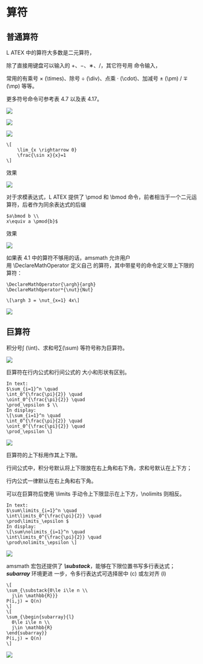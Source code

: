 # 算符

## 普通算符

L ATEX 中的算符大多数是二元算符，

除了直接用键盘可以输入的 +、−、∗、/，其它符号用 命令输入，

常用的有乘号 × (\times)、除号 ÷ (\div)、点乘 · (\cdot)、加减号 ± (\pm) / ∓ (\mp) 等等。

更多符号命令可参考表 4.7 以及表 4.17。 

![](https://img1.zlogs.net/19/20191007184301.png)

![](https://img1.zlogs.net/19/20191007184317.png)

![](https://img1.zlogs.net/19/20191007184336.png)





```
\[
    \lim_{x \rightarrow 0} 
    \frac{\sin x}{x}=1
\]
```

效果

![](https://img1.zlogs.net/19/20191007184415.png)



对于求模表达式，L ATEX 提供了 \pmod 和 \bmod 命令，前者相当于一个二元运算符，后者作为同余表达式的后缀

```
$a\bmod b \\ 
x\equiv a \pmod{b}$
```

效果

![](https://img1.zlogs.net/19/20191007184457.png)

如果表 4.1 中的算符不够用的话，amsmath 允许用户用 \DeclareMathOperator 定义自己 的算符，其中带星号的命令定义带上下限的算符：

```
\DeclareMathOperator{\argh}{argh} 
\DeclareMathOperator*{\nut}{Nut}

\[\argh 3 = \nut_{x=1} 4x\]
```

![](https://img1.zlogs.net/19/20191007184619.png)



## 巨算符

积分号∫ (\int)、求和号∑(\sum) 等符号称为巨算符。

![](https://img1.zlogs.net/19/20191007184721.png)

巨算符在行内公式和行间公式的 大小和形状有区别。 

```
In text: 
$\sum_{i=1}^n \quad 
\int_0^{\frac{\pi}{2}} \quad 
\oint_0^{\frac{\pi}{2}} \quad 
\prod_\epsilon $ \\ 
In display: 
\[\sum_{i=1}^n \quad 
\int_0^{\frac{\pi}{2}} \quad 
\oint_0^{\frac{\pi}{2}} \quad 
\prod_\epsilon \]
```

![](https://img1.zlogs.net/19/20191007184812.png)



巨算符的上下标用作其上下限。

行间公式中，积分号默认将上下限放在右上角和右下角，求和号默认在上下方；

行内公式一律默认在右上角和右下角。

可以在巨算符后使用 \limits 手动令上下限显示在上下方，\nolimits 则相反。

```
In text: 
$\sum\limits_{i=1}^n \quad 
\int\limits_0^{\frac{\pi}{2}} \quad 
\prod\limits_\epsilon $ 
In display: 
\[\sum\nolimits_{i=1}^n \quad 
\int\limits_0^{\frac{\pi}{2}} \quad 
\prod\nolimits_\epsilon \]
```

![](https://img1.zlogs.net/19/20191007184852.png)



amsmath 宏包还提供了 ***\substack***，能够在下限位置书写多行表达式；***subarray*** 环境更进 一步，令多行表达式可选择居中 (c) 或左对齐 (l)

```
\[ 
\sum_{\substack{0\le i\le n \\ 
  j\in \mathbb{R}}} 
P(i,j) = Q(n) 
\] 
\[ 
\sum_{\begin{subarray}{l} 
  0\le i\le n \\ 
  j\in \mathbb{R} 
\end{subarray}} 
P(i,j) = Q(n) 
\]
```

![](https://img1.zlogs.net/19/20191007185022.png)



















